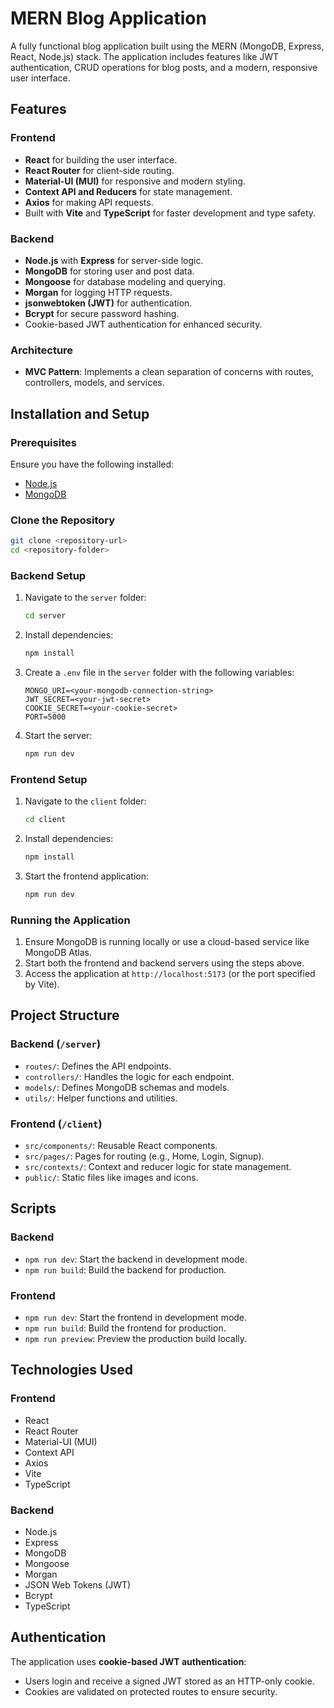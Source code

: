 # MERN Blog Application

A fully functional blog application built using the MERN (MongoDB, Express, React, Node.js) stack. The application includes features like JWT authentication, CRUD operations for blog posts, and a modern, responsive user interface.

## Features

### Frontend
- **React** for building the user interface.
- **React Router** for client-side routing.
- **Material-UI (MUI)** for responsive and modern styling.
- **Context API and Reducers** for state management.
- **Axios** for making API requests.
- Built with **Vite** and **TypeScript** for faster development and type safety.

### Backend
- **Node.js** with **Express** for server-side logic.
- **MongoDB** for storing user and post data.
- **Mongoose** for database modeling and querying.
- **Morgan** for logging HTTP requests.
- **jsonwebtoken (JWT)** for authentication.
- **Bcrypt** for secure password hashing.
- Cookie-based JWT authentication for enhanced security.

### Architecture
- **MVC Pattern**: Implements a clean separation of concerns with routes, controllers, models, and services.

## Installation and Setup

### Prerequisites
Ensure you have the following installed:
- [Node.js](https://nodejs.org/)
- [MongoDB](https://www.mongodb.com/)

### Clone the Repository
```bash
git clone <repository-url>
cd <repository-folder>
```

### Backend Setup
1. Navigate to the `server` folder:
   ```bash
   cd server
   ```
2. Install dependencies:
   ```bash
   npm install
   ```
3. Create a `.env` file in the `server` folder with the following variables:
   ```env
   MONGO_URI=<your-mongodb-connection-string>
   JWT_SECRET=<your-jwt-secret>
   COOKIE_SECRET=<your-cookie-secret>
   PORT=5000
   ```
4. Start the server:
   ```bash
   npm run dev
   ```

### Frontend Setup
1. Navigate to the `client` folder:
   ```bash
   cd client
   ```
2. Install dependencies:
   ```bash
   npm install
   ```
3. Start the frontend application:
   ```bash
   npm run dev
   ```

### Running the Application
1. Ensure MongoDB is running locally or use a cloud-based service like MongoDB Atlas.
2. Start both the frontend and backend servers using the steps above.
3. Access the application at `http://localhost:5173` (or the port specified by Vite).

## Project Structure

### Backend (`/server`)
- `routes/`: Defines the API endpoints.
- `controllers/`: Handles the logic for each endpoint.
- `models/`: Defines MongoDB schemas and models.
- `utils/`: Helper functions and utilities.

### Frontend (`/client`)
- `src/components/`: Reusable React components.
- `src/pages/`: Pages for routing (e.g., Home, Login, Signup).
- `src/contexts/`: Context and reducer logic for state management.
- `public/`: Static files like images and icons.

## Scripts

### Backend
- `npm run dev`: Start the backend in development mode.
- `npm run build`: Build the backend for production.

### Frontend
- `npm run dev`: Start the frontend in development mode.
- `npm run build`: Build the frontend for production.
- `npm run preview`: Preview the production build locally.

## Technologies Used

### Frontend
- React
- React Router
- Material-UI (MUI)
- Context API
- Axios
- Vite
- TypeScript

### Backend
- Node.js
- Express
- MongoDB
- Mongoose
- Morgan
- JSON Web Tokens (JWT)
- Bcrypt
- TypeScript

## Authentication
The application uses **cookie-based JWT authentication**:
- Users login and receive a signed JWT stored as an HTTP-only cookie.
- Cookies are validated on protected routes to ensure security.
